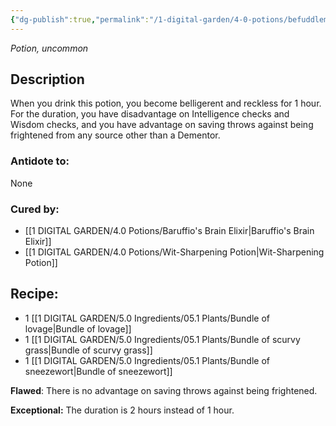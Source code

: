 ```yaml
---
{"dg-publish":true,"permalink":"/1-digital-garden/4-0-potions/befuddlement-draught/","tags":["potion","yr5","uncommon"]}
---
```


*Potion, uncommon* 

## Description
When you drink this potion, you become belligerent and reckless for 1 hour. For the duration, you have disadvantage on Intelligence checks and Wisdom checks, and you have advantage on saving throws against being frightened from any source other than a Dementor.

### Antidote to: 
None

### Cured by:
- [[1 DIGITAL GARDEN/4.0 Potions/Baruffio's Brain Elixir\|Baruffio's Brain Elixir]]
- [[1 DIGITAL GARDEN/4.0 Potions/Wit-Sharpening Potion\|Wit-Sharpening Potion]]

## Recipe:

* 1 [[1 DIGITAL GARDEN/5.0 Ingredients/05.1 Plants/Bundle of lovage\|Bundle of lovage]]
* 1 [[1 DIGITAL GARDEN/5.0 Ingredients/05.1 Plants/Bundle of scurvy grass\|Bundle of scurvy grass]]
* 1 [[1 DIGITAL GARDEN/5.0 Ingredients/05.1 Plants/Bundle of sneezewort\|Bundle of sneezewort]]

**Flawed**:
There is no advantage on saving throws against being frightened.

**Exceptional:** 
The duration is 2 hours instead of 1 hour.